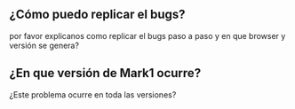 ## ¿Cómo puedo replicar el bugs?
por favor explicanos como replicar el bugs paso a paso y en que browser y versión se genera?
## ¿En que versión de Mark1 ocurre?
¿Este problema ocurre en toda las versiones?
